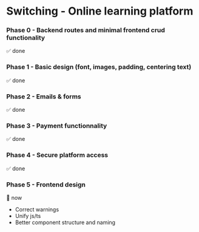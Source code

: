 # Switching - Online learning platform

### Phase 0 - Backend routes and minimal frontend crud functionality

✅ done

### Phase 1 - Basic design (font, images, padding, centering text)

✅ done

### Phase 2 - Emails & forms

✅ done

### Phase 3 - Payment functionnality

✅ done

### Phase 4 - Secure platform access

✅ done

### Phase 5 - Frontend design

📍 now

- Correct warnings
- Unify js/ts
- Better component structure and naming

